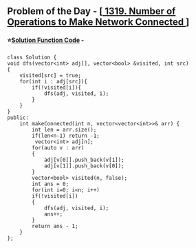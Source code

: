 ## Problem of the Day - [<a href="https://leetcode.com/problems/number-of-operations-to-make-network-connected/description/"> 1319. Number of Operations to Make Network Connected </a>]


#### ⭐<ins>Solution Function Code</ins> -

    class Solution {
    void dfs(vector<int> adj[], vector<bool> &visited, int src)
    {
        visited[src] = true;
        for(int i : adj[src]){
            if(!visited[i]){
                dfs(adj, visited, i);
            }
        }
    }
    public:
        int makeConnected(int n, vector<vector<int>>& arr) {
            int len = arr.size();
            if(len<n-1) return -1;
             vector<int> adj[n];
            for(auto v : arr)
            {
                adj[v[0]].push_back(v[1]);
                adj[v[1]].push_back(v[0]);
            }
            vector<bool> visited(n, false);
            int ans = 0;
            for(int i=0; i<n; i++)
            if(!visited[i])
            {
                dfs(adj, visited, i);
                ans++;
            }
            return ans - 1;
        }
    };
